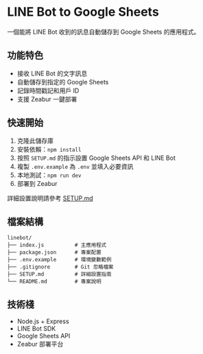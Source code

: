 # LINE Bot to Google Sheets

一個能將 LINE Bot 收到的訊息自動儲存到 Google Sheets 的應用程式。

## 功能特色

- 接收 LINE Bot 的文字訊息
- 自動儲存到指定的 Google Sheets
- 記錄時間戳記和用戶 ID
- 支援 Zeabur 一鍵部署

## 快速開始

1. 克隆此儲存庫
2. 安裝依賴：`npm install`
3. 按照 `SETUP.md` 的指示設置 Google Sheets API 和 LINE Bot
4. 複製 `.env.example` 為 `.env` 並填入必要資訊
5. 本地測試：`npm run dev`
6. 部署到 Zeabur

詳細設置說明請參考 [SETUP.md](./SETUP.md)

## 檔案結構

```
linebot/
├── index.js          # 主應用程式
├── package.json      # 專案配置
├── .env.example      # 環境變數範例
├── .gitignore        # Git 忽略檔案
├── SETUP.md          # 詳細設置指南
└── README.md         # 專案說明
```

## 技術棧

- Node.js + Express
- LINE Bot SDK
- Google Sheets API
- Zeabur 部署平台